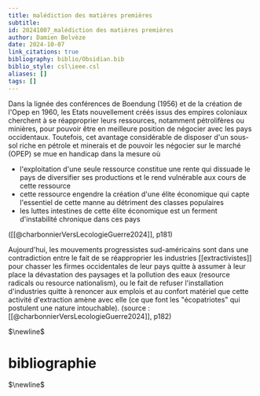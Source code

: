 ```yaml
---
title: malédiction des matières premières
subtitle:
id: 20241007_malédiction des matières premières
author: Damien Belvèze
date: 2024-10-07
link_citations: true
bibliography: biblio/Obsidian.bib
biblio_style: csl\ieee.csl
aliases: []
tags: []
---
```

Dans la lignée des conférences de Boendung (1956) et de la création de l'Opep en 1960, les Etats nouvellement créés issus des empires coloniaux cherchent à se réapproprier leurs ressources, notamment pétrolifères ou minières, pour pouvoir être en meilleure position de négocier avec les pays occidentaux. 
Toutefois, cet avantage considérable de disposer d'un sous-sol riche en pétrole et minerais et de pouvoir les négocier sur le marché (OPEP) se mue en handicap dans la mesure où 

- l'exploitation d'une seule ressource constitue une rente qui dissuade le pays de diversifier ses productions et le rend vulnérable aux cours de cette ressource
- cette ressource engendre la création d'une élite économique qui capte l'essentiel de cette manne au détriment des classes populaires
- les luttes intestines de cette élite économique est un ferment d'instabilité chronique dans ces pays

([[@charbonnierVersLecologieGuerre2024]], p181)

Aujourd'hui, les mouvements progressistes sud-américains sont dans une contradiction entre le fait de se réapproprier les industries [[extractivistes]] pour chasser les firmes occidentales de leur pays quitte à assumer à leur place la dévastation des paysages et la pollution des eaux (resource radicals ou resource nationalism), ou le fait de refuser l'installation d'industries quitte à renoncer aux emplois et au confort matériel que cette activité d'extraction amène avec elle (ce que font les "écopatriotes" qui postulent une nature intouchable). (source : [[@charbonnierVersLecologieGuerre2024]], p182)



$\newline$
# bibliographie
$\newline$






